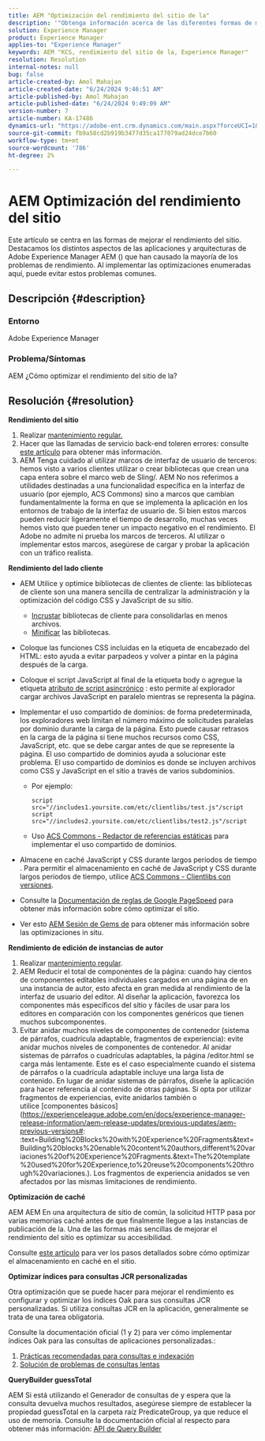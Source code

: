 ```yaml
---
title: AEM "Optimización del rendimiento del sitio de la"
description: '"Obtenga información acerca de las diferentes formas de mejorar el rendimiento del sitio de Adobe Experience Manager".'
solution: Experience Manager
product: Experience Manager
applies-to: "Experience Manager"
keywords: AEM "KCS, rendimiento del sitio de la, Experience Manager"
resolution: Resolution
internal-notes: null
bug: false
article-created-by: Amol Mahajan
article-created-date: "6/24/2024 9:46:51 AM"
article-published-by: Amol Mahajan
article-published-date: "6/24/2024 9:49:09 AM"
version-number: 7
article-number: KA-17486
dynamics-url: "https://adobe-ent.crm.dynamics.com/main.aspx?forceUCI=1&pagetype=entityrecord&etn=knowledgearticle&id=15a2f1aa-0e32-ef11-840a-6045bd02de5c"
source-git-commit: fb9a58cd2b919b3477d35ca177079ad24dce7b60
workflow-type: tm+mt
source-wordcount: '786'
ht-degree: 2%

---
```


# AEM Optimización del rendimiento del sitio


Este artículo se centra en las formas de mejorar el rendimiento del sitio. Destacamos los distintos aspectos de las aplicaciones y arquitecturas de Adobe Experience Manager AEM () que han causado la mayoría de los problemas de rendimiento. Al implementar las optimizaciones enumeradas aquí, puede evitar estos problemas comunes.

## Descripción {#description}


### <b>Entorno</b>

Adobe Experience Manager

### <b>Problema/Síntomas</b>

AEM ¿Cómo optimizar el rendimiento del sitio de la?


## Resolución {#resolution}


<b>Rendimiento del sitio</b>

1. Realizar [mantenimiento regular.](https://experienceleague.adobe.com/es/docs/experience-manager-cloud-service/content/operations/maintenance)
2. Hacer que las llamadas de servicio back-end toleren errores: consulte [este artículo](https://helpx.adobe.com/experience-manager/kb/backend-web-service-call-blocking-threads-AEM.html) para obtener más información.
3. AEM Tenga cuidado al utilizar marcos de interfaz de usuario de terceros: hemos visto a varios clientes utilizar o crear bibliotecas que crean una capa entera sobre el marco web de Sling/. AEM No nos referimos a utilidades destinadas a una funcionalidad específica en la interfaz de usuario (por ejemplo, ACS Commons) sino a marcos que cambian fundamentalmente la forma en que se implementa la aplicación en los entornos de trabajo de la interfaz de usuario de. Si bien estos marcos pueden reducir ligeramente el tiempo de desarrollo, muchas veces hemos visto que pueden tener un impacto negativo en el rendimiento.
El Adobe no admite ni prueba los marcos de terceros. Al utilizar o implementar estos marcos, asegúrese de cargar y probar la aplicación con un tráfico realista.


<b>Rendimiento del lado cliente</b>

- AEM Utilice y optimice bibliotecas de clientes de cliente: las bibliotecas de cliente son una manera sencilla de centralizar la administración y la optimización del código CSS y JavaScript de su sitio.

   - [Incrustar](https://experienceleague.adobe.com/es/docs/experience-manager-release-information/aem-release-updates/previous-updates/aem-previous-versions) bibliotecas de cliente para consolidarlas en menos archivos.
   - [Minificar](https://experienceleague.adobe.com/es/docs/experience-manager-release-information/aem-release-updates/previous-updates/aem-previous-versions) las bibliotecas.
- Coloque las funciones CSS incluidas en la etiqueta de encabezado del HTML: esto ayuda a evitar parpadeos y volver a pintar en la página después de la carga.
- Coloque el script JavaScript al final de la etiqueta body o agregue la etiqueta [atributo de script asincrónico](https://github.com/nateyolles/aem-clientlib-async) : esto permite al explorador cargar archivos JavaScript en paralelo mientras se representa la página.
- Implementar el uso compartido de dominios: de forma predeterminada, los exploradores web limitan el número máximo de solicitudes paralelas por dominio durante la carga de la página. Esto puede causar retrasos en la carga de la página si tiene muchos recursos como CSS, JavaScript, etc. que se debe cargar antes de que se represente la página. El uso compartido de dominios ayuda a solucionar este problema. El uso compartido de dominios es donde se incluyen archivos como CSS y JavaScript en el sitio a través de varios subdominios.

   - Por ejemplo:


     ```
     script src="//includes1.yoursite.com/etc/clientlibs/test.js"/script
     script src="//includes2.yoursite.com/etc/clientlibs/test2.js"/script
     ```


   - Uso [ACS Commons - Redactor de referencias estáticas](https://adobe-consulting-services.github.io/acs-aem-commons/features/utils-and-apis/static-reference-rewriter/index.html) para implementar el uso compartido de dominios.
- Almacene en caché JavaScript y CSS durante largos periodos de tiempo . Para permitir el almacenamiento en caché de JavaScript y CSS durante largos periodos de tiempo, utilice [ACS Commons - Clientlibs con versiones](https://adobe-consulting-services.github.io/acs-aem-commons/features/versioned-clientlibs/index.html).
- Consulte la [Documentación de reglas de Google PageSpeed](https://developers.google.com/speed/docs/insights/rules) para obtener más información sobre cómo optimizar el sitio.
- Ver esto [AEM Sesión de Gems de](https://experienceleague.adobe.com/?lang=es#home) para obtener más información sobre las optimizaciones in situ.


<b>Rendimiento de edición de instancias de autor</b>

1. Realizar [mantenimiento regular](https://experienceleague.adobe.com/es/docs/experience-manager-cloud-service/content/operations/maintenance).
2. AEM Reducir el total de componentes de la página: cuando hay cientos de componentes editables individuales cargados en una página de en una instancia de autor, esto afecta en gran medida al rendimiento de la interfaz de usuario del editor. Al diseñar la aplicación, favorezca los componentes más específicos del sitio y fáciles de usar para los editores en comparación con los componentes genéricos que tienen muchos subcomponentes.
3. Evitar anidar muchos niveles de componentes de contenedor (sistema de párrafos, cuadrícula adaptable, fragmentos de experiencia): evite anidar muchos niveles de componentes de contenedor. Al anidar sistemas de párrafos o cuadrículas adaptables, la página /editor.html se carga más lentamente. Este es el caso especialmente cuando el sistema de párrafos o la cuadrícula adaptable incluye una larga lista de contenido. En lugar de anidar sistemas de párrafos, diseñe la aplicación para hacer referencia al contenido de otras páginas. Si opta por utilizar fragmentos de experiencias, evite anidarlos también o utilice [componentes básicos](https://experienceleague.adobe.com/en/docs/experience-manager-release-information/aem-release-updates/previous-updates/aem-previous-versions#: :text=Building%20Blocks%20with%20Experience%20Fragments&amp;text=Building%20blocks%20enable%20content%20authors,different%20variaciones%20of%20Experience%20Fragments.&amp;text=The%20template%20used%20for%20Experience,to%20reuse%20components%20through%20variaciones.). Los fragmentos de experiencia anidados se ven afectados por las mismas limitaciones de rendimiento.


<b>Optimización de caché</b>

AEM AEM En una arquitectura de sitio de común, la solicitud HTTP pasa por varias memorias caché antes de que finalmente llegue a las instancias de publicación de la. Una de las formas más sencillas de mejorar el rendimiento del sitio es optimizar su accesibilidad.

Consulte [este artículo](https://experienceleague.adobe.com/en/docs/experience-cloud-kcs/kbarticles/ka-17461) para ver los pasos detallados sobre cómo optimizar el almacenamiento en caché en el sitio.

<b>Optimizar índices para consultas JCR personalizadas</b>

Otra optimización que se puede hacer para mejorar el rendimiento es configurar y optimizar los índices Oak para sus consultas JCR personalizadas. Si utiliza consultas JCR en la aplicación, generalmente se trata de una tarea obligatoria.

Consulte la documentación oficial (1 y 2) para ver cómo implementar índices Oak para las consultas de aplicaciones personalizadas.:

1. [Prácticas recomendadas para consultas e indexación](https://experienceleague.adobe.com/es/docs/experience-manager-65/content/implementing/deploying/practices/best-practices-for-queries-and-indexing)
2. [Solución de problemas de consultas lentas](https://experienceleague.adobe.com/en/docs/experience-manager-65/content/implementing/developing/bestpractices/troubleshooting-slow-queries)


<b>QueryBuilder guessTotal</b>

AEM Si está utilizando el Generador de consultas de y espera que la consulta devuelva muchos resultados, asegúrese siempre de establecer la propiedad guessTotal en la carpeta raíz PredicateGroup, ya que reduce el uso de memoria. Consulte la documentación oficial al respecto para obtener más información: [API de Query Builder](https://experienceleague.adobe.com/en/docs/experience-manager-65/content/implementing/developing/platform/query-builder/querybuilder-api#using-p-guesstotal-to-return-the-results)
